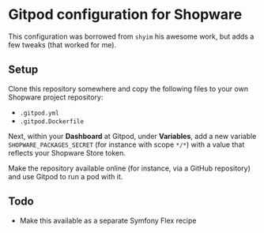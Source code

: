 # Gitpod configuration for Shopware

This configuration was borrowed from `shyim` his awesome work, but adds a few tweaks (that worked for me).

## Setup
Clone this repository somewhere and copy the following files to your own Shopware project repository:

- `.gitpod.yml`
- `.gitpod.Dockerfile`

Next, within your **Dashboard** at Gitpod, under **Variables**, add a new variable `SHOPWARE_PACKAGES_SECRET` (for instance with scope `*/*`) with a value that reflects your Shopware Store token.

Make the repository available online (for instance, via a GitHub repository) and use Gitpod to run a pod with it.

## Todo
- Make this available as a separate Symfony Flex recipe
